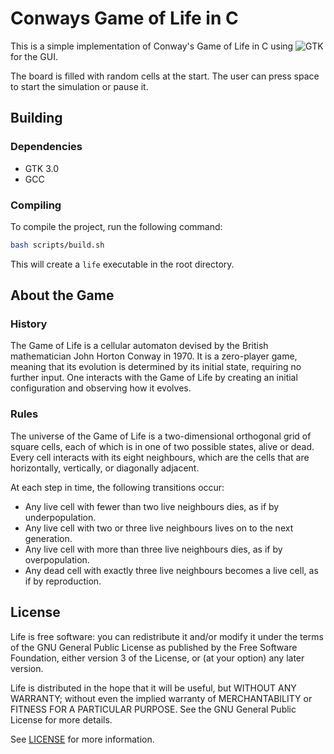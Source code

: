 # Conways Game of Life in C

This is a simple implementation of Conway's Game of Life in C using ![GTK](https://www.gtk.org/) for the GUI.

The board is filled with random cells at the start. The user can press space to start the simulation or pause it.

## Building

### Dependencies

* GTK 3.0
* GCC

### Compiling

To compile the project, run the following command:

```bash
bash scripts/build.sh
```

This will create a `life` executable in the root directory.

## About the Game

### History

The Game of Life is a cellular automaton devised by the British mathematician John Horton Conway in 1970. It is a zero-player game, meaning that its evolution is determined by its initial state, requiring no further input. One interacts with the Game of Life by creating an initial configuration and observing how it evolves.

### Rules

The universe of the Game of Life is a two-dimensional orthogonal grid of square cells, each of which is in one of two possible states, alive or dead. Every cell interacts with its eight neighbours, which are the cells that are horizontally, vertically, or diagonally adjacent.

At each step in time, the following transitions occur:

* Any live cell with fewer than two live neighbours dies, as if by underpopulation.
* Any live cell with two or three live neighbours lives on to the next generation.
* Any live cell with more than three live neighbours dies, as if by overpopulation.
* Any dead cell with exactly three live neighbours becomes a live cell, as if by reproduction.

## License

Life is free software: you can redistribute it and/or modify it under the terms of the GNU General Public License as published by the Free Software Foundation, either version 3 of the License, or (at your option) any later version.

Life is distributed in the hope that it will be useful, but WITHOUT ANY WARRANTY; without even the implied warranty of MERCHANTABILITY or FITNESS FOR A PARTICULAR PURPOSE. See the GNU General Public License for more details.

See [LICENSE](LICENSE) for more information.
